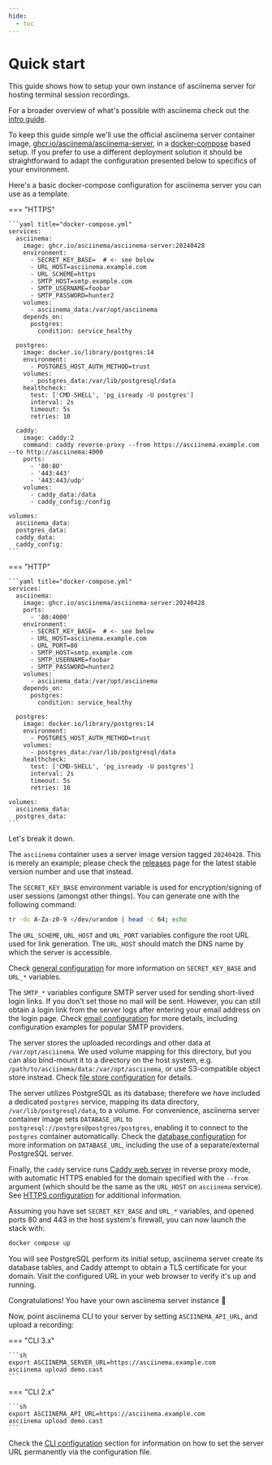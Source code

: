 ```yaml
---
hide:
  - toc
---
```


# Quick start

This guide shows how to setup your own instance of asciinema server for hosting
terminal session recordings.

For a broader overview of what's possible with asciinema check out the [intro
guide](../../../getting-started.md).

To keep this guide simple we'll use the official asciinema server container
image,
[ghcr.io/asciinema/asciinema-server](https://github.com/asciinema/asciinema-server/pkgs/container/asciinema-server),
in a [docker-compose](https://docs.docker.com/compose/) based setup. If you
prefer to use a different deployment solution it should be straightforward to
adapt the configuration presented below to specifics of your environment.

Here's a basic docker-compose configuration for asciinema server you can use as
a template.

=== "HTTPS"

    ```yaml title="docker-compose.yml"
    services:
      asciinema:
        image: ghcr.io/asciinema/asciinema-server:20240428
        environment:
          - SECRET_KEY_BASE=  # <- see below
          - URL_HOST=asciinema.example.com
          - URL_SCHEME=https
          - SMTP_HOST=smtp.example.com
          - SMTP_USERNAME=foobar
          - SMTP_PASSWORD=hunter2
        volumes:
          - asciinema_data:/var/opt/asciinema
        depends_on:
          postgres:
            condition: service_healthy

      postgres:
        image: docker.io/library/postgres:14
        environment:
          - POSTGRES_HOST_AUTH_METHOD=trust
        volumes:
          - postgres_data:/var/lib/postgresql/data
        healthcheck:
          test: ['CMD-SHELL', 'pg_isready -U postgres']
          interval: 2s
          timeout: 5s
          retries: 10

      caddy:
        image: caddy:2
        command: caddy reverse-proxy --from https://asciinema.example.com --to http://asciinema:4000
        ports:
          - '80:80'
          - '443:443'
          - '443:443/udp'
        volumes:
          - caddy_data:/data
          - caddy_config:/config

    volumes:
      asciinema_data:
      postgres_data:
      caddy_data:
      caddy_config:
    ```

=== "HTTP"

    ```yaml title="docker-compose.yml"
    services:
      asciinema:
        image: ghcr.io/asciinema/asciinema-server:20240428
        ports:
          - '80:4000'
        environment:
          - SECRET_KEY_BASE=  # <- see below
          - URL_HOST=asciinema.example.com
          - URL_PORT=80
          - SMTP_HOST=smtp.example.com
          - SMTP_USERNAME=foobar
          - SMTP_PASSWORD=hunter2
        volumes:
          - asciinema_data:/var/opt/asciinema
        depends_on:
          postgres:
            condition: service_healthy

      postgres:
        image: docker.io/library/postgres:14
        environment:
          - POSTGRES_HOST_AUTH_METHOD=trust
        volumes:
          - postgres_data:/var/lib/postgresql/data
        healthcheck:
          test: ['CMD-SHELL', 'pg_isready -U postgres']
          interval: 2s
          timeout: 5s
          retries: 10

    volumes:
      asciinema_data:
      postgres_data:
    ```

Let's break it down.

The `asciinema` container uses a server image version tagged `20240428`. This is
merely an example; please check the
[releases](https://github.com/asciinema/asciinema-server/releases) page for the
latest stable version number and use that instead.

The `SECRET_KEY_BASE` environment variable is used for encryption/signing of
user sessions (amongst other things). You can generate one with the following
command:

```sh
tr -dc A-Za-z0-9 </dev/urandom | head -c 64; echo
```

The `URL_SCHEME`, `URL_HOST` and `URL_PORT` variables configure the root URL
used for link generation. The `URL_HOST` should match the DNS name by which the
server is accessible.

Check [general configuration](configuration.md#general) for more information on
`SECRET_KEY_BASE` and `URL_*` variables.

The `SMTP_*` variables configure SMTP server used for sending short-lived login
links. If you don't set those no mail will be sent. However, you can still
obtain a login link from the server logs after entering your email address on
the login page. Check [email configuration](configuration.md#email) for more
details, including configuration examples for popular SMTP providers.

The server stores the uploaded recordings and other data at
`/var/opt/asciinema`. We used volume mapping for this directory, but you can
also bind-mount it to a directory on the host system, e.g.
`/path/to/asciinema/data:/var/opt/asciinema`, or use S3-compatible object store
instead. Check [file store configuration](configuration.md#file-store) for
details.

The server utilizes PostgreSQL as its database; therefore we have included a
dedicated `postgres` service, mapping its data directory,
`/var/lib/postgresql/data`, to a volume. For convenience, asciinema server
container image sets `DATABASE_URL` to
`postgresql://postgres@postgres/postgres`, enabling it to connect to the
`postgres` container automatically. Check the [database
configuration](configuration.md#database) for more information on
`DATABASE_URL`, including the use of a separate/external PostgreSQL server.

Finally, the `caddy` service runs [Caddy web server](https://caddyserver.com/)
in reverse proxy mode, with automatic HTTPS enabled for the domain specified
with the `--from` argument (which should be the same as the `URL_HOST` on
`asciinema` service). See [HTTPS configuration](configuration.md#https) for
additional information.

Assuming you have set `SECRET_KEY_BASE` and `URL_*` variables, and opened ports
80 and 443 in the host system's firewall, you can now launch the stack with:

```sh
docker compose up
```

You will see PostgreSQL perform its initial setup, asciinema server create its
database tables, and Caddy attempt to obtain a TLS certificate for your domain.
Visit the configured URL in your web browser to verify it's up and running.

Congratulations! You have your own asciinema server instance 🎉

Now, point asciinema CLI to your server by setting `ASCIINEMA_API_URL`, and
upload a recording:

=== "CLI 3.x"

    ```sh
    export ASCIINEMA_SERVER_URL=https://asciinema.example.com
    asciinema upload demo.cast
    ```

=== "CLI 2.x"

    ```sh
    export ASCIINEMA_API_URL=https://asciinema.example.com
    asciinema upload demo.cast
    ```

Check the [CLI configuration](../../cli/configuration/index.md) section for
information on how to set the server URL permanently via the configuration file.
